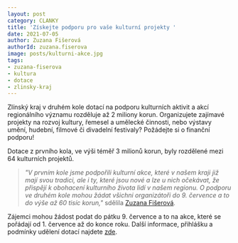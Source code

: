 ```yaml
---
layout: post
category: CLANKY
title: 'Získejte podporu pro vaše kulturní projekty '
date: 2021-07-05
author: Zuzana Fišerová
authorId: zuzana.fiserova
image: posts/kulturni-akce.jpg
tags: 
- zuzana-fiserova
- kultura
- dotace
- zlinsky-kraj
---
```


Zlínský kraj v druhém kole dotací na podporu kulturních aktivit a akcí regionálního významu rozděluje až 2 miliony korun. Organizujete zajímavé projekty na rozvoj kultury, řemesel a umělecké činnosti, nebo výstavy umění, hudební, filmové či divadelní festivaly? Požádejte si o finanční podporu!

Dotace z prvního kola, ve výši téměř 3 milionů korun, byly rozdělené mezi 64 kulturních projektů.

> *"V prvním kole jsme podpořili kulturní akce, které v našem kraji již mají svou tradici, ale i ty, které jsou nové a lze u nich očekávat, že přispějí k obohacení kulturního života lidí v našem regionu. O podporu ve druhém kole mohou žádat všichni organizátoři do 9. července a to do výše až 60 tisíc korun,"* sdělila [Zuzana Fišerová](https://zlinsky.pirati.cz/lide/zuzana-fiserova/).
> 

Zájemci mohou žádost podat do pátku 9. července a to na akce, které se pořádají od 1. července až do konce roku. Další informace, přihlášku a podmínky udělení dotací najdete [zde](https://bit.ly/program_podporakulture).
